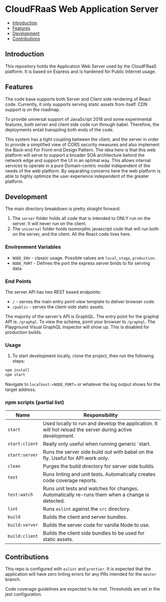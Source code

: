 # CloudFRaaS Web Application Server
* [Introduction](#introduction)
* [Features](#features)
* [Development](#development)
* [Contributions](#contributions)

## Introduction
This repository holds the Application Web Server used by the CloudFRaaS platform.  It is based on Express and is hardened for Public Internet usage.

## Features
The code base supports both Server and Client side rendering of React code.  Currently, it only supports serving static assets from itself. CDN support is on the roadmap.

To provide universal support of JavaScript 2018 and some experimental features, both server and client side code run through babel.  Therefore, the deployments entail transpiling both ends of the code.  

This system has a tight coupling between the client, and the server in order to provide a simplified view of CORS security measures and also implement the Back-end For Front-end Design Pattern.  The idea here is that this web platform will serve to support a broader SOA architecture behind the network edge and support the UI in an optimal way.  This allows internal services to operate in a pure Domain-centric model independent of the needs of the web platform.  By separating concerns here the web platform is able to highly optimize the user experience independent of the greater platform.
## Development
The main directory breakdown is pretty straight forward:
1) The `server` folder holds all code that is intended to ONLY run on the server.  It will never run on the client.
2) The `universal` folder holds isomorphic javascript code that will run both on the server, and the client.  All the React code lives here.

### Environment Variables
* `NODE_ENV` - classic usage.  Possible values are `local`, `stage`, `production`.
* `NODE_PORT` - Defines the port the express server binds to for serving data.

### End Points
The server API has two REST based endpoints:
* `/` - serves the main entry point view template to deliver browser code.
* `/public` - serves the client-side static assets.

The majority of the server's API is GraphQL.  The entry point for the graphql API is: `/graphql`.  To view the schema, point your browser to `/graphql`.  The Playground Visual GraphQL Inspector will show up.  This is disabled for production builds.  
 
### Usage
1. To start development locally, clone the project, then run the following steps:
```bash
npm install
npm start
```
Navigate to `localhost:<NODE_PORT>` or whatever the log output shows for the target address.

### npm scripts (partial list)
Name              | Responsibility
----------------- | -------------------------------------
`start`           | Used locally to run and develop the application.  It will hot reload the server during active development.
`start:client`    | Really only useful when running generic `start.
`start:server`    | Runs the server side build out with babel on the fly.  Useful for API work only.
`clean`           | Purges the build directory for server side builds.
`test`            | Runs linting and unit tests. Automatically creates code coverage reports.
`test:watch`      | Runs unit tests and watches for changes.  Automatically re-runs them when a change is detected.
`lint`            | Runs `eslint` against the `src` directory.
`build`           | Builds the client and server bundles.
`build:server`    | Builds the server code for vanilla Node to use.
`build:client`    | Builds the client side bundles to be used for static assets.

## Contributions
This repo is configured with `eslint` and `prettier`.  It is expected that the application will have zero linting errors for any PRs intended for the `master` branch.

Code coverage guidelines are expected to be met.  Thresholds are set in the jest configuration.
